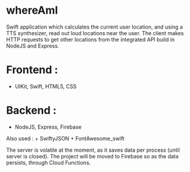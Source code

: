 # whereAmI
Swift application which calculates the current user location, and using a TTS synthesizer, read out loud locations near the user. The client makes HTTP requests to get other locations from the integrated API build in NodeJS and Express. 

# Frontend :
- UIKit, Swift, HTML5, CSS

# Backend :
- NodeJS, Express, Firebase

Also used :
    + SwiftyJSON
    + FontAwesome_swift

The server is volatile at the moment, as it saves data per process (until server is closed). 
The project will be moved to Firebase so as the data persists, through Cloud Functions.
